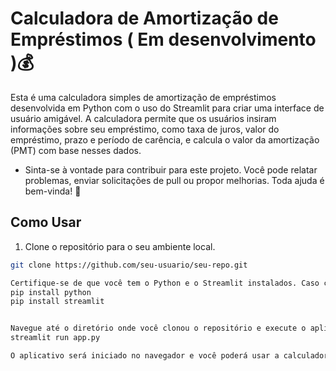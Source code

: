 # Calculadora de Amortização de Empréstimos ( Em desenvolvimento )💰

Esta é uma calculadora simples de amortização de empréstimos desenvolvida em Python com o uso do Streamlit para criar uma interface de usuário amigável. A calculadora permite que os usuários insiram informações sobre seu empréstimo, como taxa de juros, valor do empréstimo, prazo e período de carência, e calcula o valor da amortização (PMT) com base nesses dados.

- Sinta-se à vontade para contribuir para este projeto. Você pode relatar problemas, enviar solicitações de pull ou propor melhorias. Toda ajuda é bem-vinda! 🚀

## Como Usar

1. Clone o repositório para o seu ambiente local.

```bash
git clone https://github.com/seu-usuario/seu-repo.git

Certifique-se de que você tem o Python e o Streamlit instalados. Caso contrário, você pode instalá-los com pip:
pip install python
pip install streamlit


Navegue até o diretório onde você clonou o repositório e execute o aplicativo:
streamlit run app.py

O aplicativo será iniciado no navegador e você poderá usar a calculadora de amortização de empréstimos.

